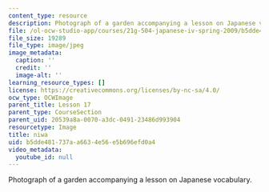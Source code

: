 ```yaml
---
content_type: resource
description: Photograph of a garden accompanying a lesson on Japanese vocabulary.
file: /ol-ocw-studio-app/courses/21g-504-japanese-iv-spring-2009/b5dde481737aa6634e56e5b696efd0a4_niwa.jpg
file_size: 19289
file_type: image/jpeg
image_metadata:
  caption: ''
  credit: ''
  image-alt: ''
learning_resource_types: []
license: https://creativecommons.org/licenses/by-nc-sa/4.0/
ocw_type: OCWImage
parent_title: Lesson 17
parent_type: CourseSection
parent_uid: 20539a8a-0070-a3dc-0491-23486d993904
resourcetype: Image
title: niwa
uid: b5dde481-737a-a663-4e56-e5b696efd0a4
video_metadata:
  youtube_id: null
---
```

Photograph of a garden accompanying a lesson on Japanese vocabulary.